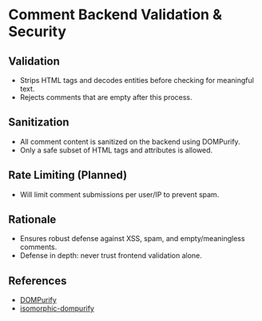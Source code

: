 # Comment Backend Validation & Security

## Validation
- Strips HTML tags and decodes entities before checking for meaningful text.
- Rejects comments that are empty after this process.

## Sanitization
- All comment content is sanitized on the backend using DOMPurify.
- Only a safe subset of HTML tags and attributes is allowed.

## Rate Limiting (Planned)
- Will limit comment submissions per user/IP to prevent spam.

## Rationale
- Ensures robust defense against XSS, spam, and empty/meaningless comments.
- Defense in depth: never trust frontend validation alone.

## References
- [DOMPurify](https://github.com/cure53/DOMPurify)
- [isomorphic-dompurify](https://www.npmjs.com/package/isomorphic-dompurify) 